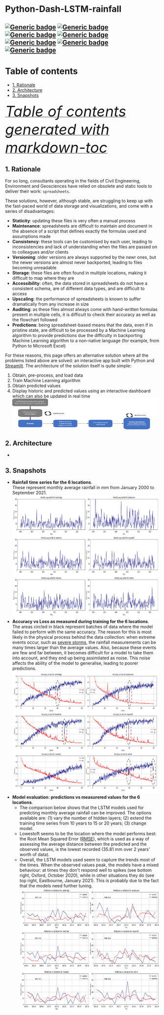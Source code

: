 # Python-Dash-LSTM-rainfall

[![Generic badge](https://img.shields.io/badge/language-python%203.6.10-navy.svg)](https://shields.io/)
[![Generic badge](https://img.shields.io/badge/IDE-VS%20Code%201.61.2-blue.svg)](https://shields.io/)
[![Generic badge](https://img.shields.io/badge/ML%20package-tensorflow.keras%202.2-orange.svg)](https://shields.io/)
[![Generic badge](https://img.shields.io/badge/ML%20model-LSTM-purple.svg)](https://shields.io/)
[![Generic badge](https://img.shields.io/badge/interactive-dash-green.svg)](https://shields.io/)
[![Generic badge](https://img.shields.io/badge/data%20type-monthly%20average%20rainfall-yellow.svg)](https://shields.io/)
[![Generic badge](https://img.shields.io/badge/data%20source-UK%20MetOffice-red.svg)](https://shields.io/)
-
# Table of contents
- [1. Rationale](#1-rationale)
- [2. Architecture](#2-architecture)
- [3. Snapshots](#3-snapshots)

<i><a href='http://ecotrust-canada.github.io/markdown-toc/'><font size="10">Table of contents generated with markdown-toc</font></a></i>

## 1. Rationale
For so long, consultants operating in the fields of Civil Engineering, Environment and Geosciences have relied on obsolete and static tools to deliver their work: `spreadsheets`.

These solutions, however, although stable, are struggling to keep up with the fast-paced world of data storage and visualizations, and come with a series of disadvantages:
- **Staticity**: updating these files is very often a manual process
- **Maintenance**: spreadsheets are difficult to maintain and document in the absence of a script that defines exactly the formulas used and assumptions made
- **Consistency**: these tools can be customised by each user, leading to inconsistencies and lack of understanding when the files are passed on to colleagues and/or clients
- **Versioning**: older versions are always supported by the newr ones, but the newer versions are almost never backported, leading to files becoming unreadable
- **Storage**: these files are often found in multiple locations, making it difficult to map where they are
- **Accessibility**: often, the data stored in spreadsheets do not have a consistent schema, are of different data types, and are difficult to access
- **Upscaling**: the performance of spreadsheets is known to suffer dramatically from any increase in size
- **Auditing**: as these files almost always come with hand-written formulas present in multiple cells, it is difficult to check their accuracy as well as the flowchart followed
- **Predictions**: being spreadsheet-based means that the data, even if in pristine state, are difficult to be processed by a Machine Learning algorithm to provide predictions due the difficulty in backporting Machine Learning algorithm to a non-native language (for example, from Python to Microsoft Excel)

For these reasons, this page offers an alternative solution where all the problems listed above are solved: an interactive app built with Python and [Streamlit](https://streamlit.io/). The architecture of the solution itself is quite simple:
1. Obtain, pre-process, and load data
2. Train Machine Learning algorithm
3. Obtain predicted values
4. Display historic and predicted values using an interactive dashboard which can also be updated in real time
<img src="images/Framework.png" width="700" height="100"/></br>

## 2. Architecture


-

## 3. Snapshots
- **Rainfall time series for the 6 locations**. </br> 
These represent monthly average rainfall in mm from January 2000 to September 2021.
<img src="images/Rainfall_time_series.png" width="700" height="400"/></br>
- **Accuracy vs Loss as measured during training for the 6 locations**.</br>
The areas circled in black represent batches of data where the model failed to perform with the same accuracy. The reason for this is most likely in the physical process behind the data collection: when extreme events occur, such as [severe storms](https://en.wikipedia.org/wiki/Extreme_weather), the rainfall measurements can be many times larger than the average values. Also, because these events are few and far between, it becomes difficult for a model to take them into account, and they end up being assimilated as noise. This noise affects the ability of the model to generalise, leading to poorer predictions.</br>
<img src="images/Accuracy_vs_Losses.png" width="700" height="400"/></br>
- **Model evaluation: predictions vs measurered values for the 6 locations**.</br>
  - The comparison below shows that the LSTM models used for predicting monthly average rainfall can be improved. The options available are: (1) vary the number of hidden layers; (2) extend the training time series from 10 years to 15 or 20 years; (3) change model. 
  - Lowestoft seems to be the location where the model performs best: the Root Mean Squared Error ([RMSE](https://en.wikipedia.org/wiki/Root-mean-square_deviation)), which is used as a way of assessing the average distance between the predicted and the observed values, is the lowest recorded (35.81 mm over 2 years' worth of data). 
  - Overall, the LSTM models used seem to capture the trends most of the times. When the observed values peak, the models have a mixed behaviour: at times they don't respond well to spikes (see bottom right, Oxford, October 2020), while in other situations they do (see top right, Eastbourne, January 2021). This is probably due to the fact that the models need further tuning. </br>
<img src="images/Evaluation.png" width="700" height="400"/></br>
